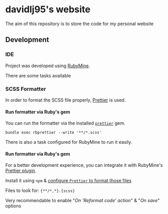 # davidlj95's website
The aim of this repository is to store the code for my personal website

## Development
### IDE
Project was developed using [RubyMine](https://www.jetbrains.com/ruby/).

There are some tasks available 

### SCSS Formatter
In order to format the SCSS file properly, [Prettier](https://prettier.io/) is used.

#### Run formatter via Ruby's gem
You can run the formatter via the installed [`prettier`](https://github.com/prettier/plugin-ruby) gem.

```
bundle exec rbprettier --write '**/*.scss'
```

There is also a task configured for RubyMine to run it easily.

#### Run formatter via Ruby's gem
For a better development experience, you can integrate it with RubyMine's [Prettier plugin](https://plugins.jetbrains.com/plugin/10456-prettier).

Install it using `npm` & [configure `Prettier` to format those files](https://www.jetbrains.com/help/ruby/prettier.html#ws_prettier_install)

 Files to look for: `{**/*,*}.{scss}`

Very recommendable to enable "_On 'Reformat code' action_" & "_On save_" options